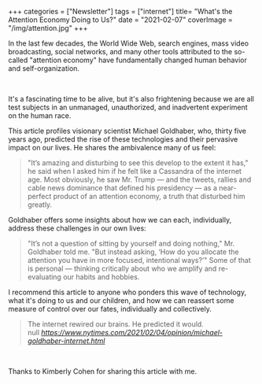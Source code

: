 +++
categories = ["Newsletter"]
tags = ["internet"]
title= "What's the Attention Economy Doing to Us?"
date = "2021-02-07"
coverImage = "/img/attention.jpg"
+++

In the last few decades, the World Wide Web, search engines, mass video broadcasting, social networks, and many other tools attributed to the so-called "attention economy" have fundamentally changed human behavior and self-organization.

<!--more-->

<br>

It's a fascinating time to be alive, but it's also frightening because we are all test subjects in an unmanaged, unauthorized, and inadvertent experiment on the human race.


This article profiles visionary scientist Michael Goldhaber, who, thirty five years ago, predicted the rise of these technologies and their pervasive impact on our lives. He shares the ambivalence many of us feel:

> "It’s amazing and disturbing to see this develop to the extent it has," he said when I asked him if he felt like a Cassandra of the internet age. Most obviously, he saw Mr. Trump — and the tweets, rallies and cable news dominance that defined his presidency — as a near-perfect product of an attention economy, a truth that disturbed him greatly.

Goldhaber offers some insights about how we can each, individually, address these challenges in our own lives:

> "It’s not a question of sitting by yourself and doing nothing," Mr. Goldhaber told me. "But instead asking, ‘How do you allocate the attention you have in more focused, intentional ways?’" Some of that is personal — thinking critically about who we amplify and re-evaluating our habits and hobbies.

I recommend this article to anyone who ponders this wave of technology, what it's doing to us and our children, and how we can reassert some measure of control over our fates, individually and collectively.

<blockquote class="quoteback" darkmode="" data-title="Opinion%20%7C%20I%20Talked%20to%20the%20Cassandra%20of%20the%20Internet%20Age" data-author="null" cite="https://www.nytimes.com/2021/02/04/opinion/michael-goldhaber-internet.html">
The internet rewired our brains. He predicted it would.
<footer>null<cite> <a href="https://www.nytimes.com/2021/02/04/opinion/michael-goldhaber-internet.html">https://www.nytimes.com/2021/02/04/opinion/michael-goldhaber-internet.html</a></cite></footer>
</blockquote><script note="" src="https://cdn.jsdelivr.net/gh/Blogger-Peer-Review/quotebacks@1/quoteback.js"></script>

<br>

Thanks to Kimberly Cohen for sharing this article with me.
